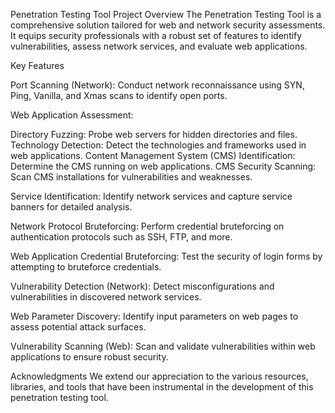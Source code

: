 Penetration Testing Tool
Project Overview
The Penetration Testing Tool is a comprehensive solution tailored for web and network security assessments. It equips security professionals with a robust set of features to identify vulnerabilities, assess network services, and evaluate web applications.

Key Features

Port Scanning (Network): Conduct network reconnaissance using SYN, Ping, Vanilla, and Xmas scans to identify open ports.

Web Application Assessment:

Directory Fuzzing: Probe web servers for hidden directories and files.
Technology Detection: Detect the technologies and frameworks used in web applications.
Content Management System (CMS) Identification: Determine the CMS running on web applications.
CMS Security Scanning: Scan CMS installations for vulnerabilities and weaknesses.

Service Identification: Identify network services and capture service banners for detailed analysis.

Network Protocol Bruteforcing: Perform credential bruteforcing on authentication protocols such as SSH, FTP, and more.

Web Application Credential Bruteforcing: Test the security of login forms by attempting to bruteforce credentials.

Vulnerability Detection (Network): Detect misconfigurations and vulnerabilities in discovered network services.

Web Parameter Discovery: Identify input parameters on web pages to assess potential attack surfaces.

Vulnerability Scanning (Web): Scan and validate vulnerabilities within web applications to ensure robust security.



Acknowledgments
We extend our appreciation to the various resources, libraries, and tools that have been instrumental in the development of this penetration testing tool.


